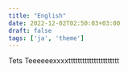 ```yaml
---
title: "English"
date: 2022-12-02T02:50:03+03:00
draft: false
tags: ['ja', 'theme'] 
---
```


Tets Teeeeeexxxxtttttttttttttttttttttt




